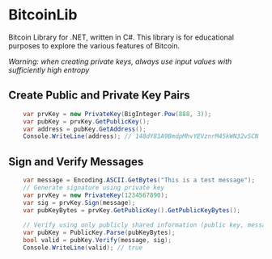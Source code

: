 # BitcoinLib

Bitcoin Library for .NET, written in C#. This library is for educational purposes to explore the various features of Bitcoin.

*Warning: when creating private keys, always use input values with sufficiently high entropy*

## Create Public and Private Key Pairs

```C#
    var prvKey = new PrivateKey(BigInteger.Pow(888, 3));
    var pubKey = prvKey.GetPublicKey();
    var address = pubKey.GetAddress();
    Console.WriteLine(address); // 148dY81A9BmdpMhvYEVznrM45kWN32vSCN
```
## Sign and Verify Messages

```C#
    var message = Encoding.ASCII.GetBytes("This is a test message");
    // Generate signature using private key
    var prvKey = new PrivateKey(1234567890);
    var sig = prvKey.Sign(message);
    var pubKeyBytes = prvKey.GetPublicKey().GetPublicKeyBytes();
    
    // Verify using only publicly shared information (public key, message and signature)
    var pubKey = PublicKey.Parse(pubKeyBytes);
    bool valid = pubKey.Verify(message, sig);
    Console.WriteLine(valid); // true
```
